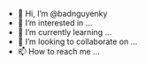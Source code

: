 - 👋 Hi, I’m @badnguyenky
- 👀 I’m interested in ...
- 🌱 I’m currently learning ...
- 💞️ I’m looking to collaborate on ...
- 📫 How to reach me ...

<!---
badnguyenky/badnguyenky is a ✨ special ✨ repository because its `README.md` (this file) appears on your GitHub profile.
You can click the Preview link to take a look at your changes.
--->
